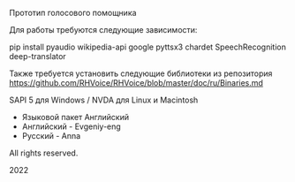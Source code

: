 Прототип голосового помощника

Для работы требуются следующие зависимости: 

pip install pyaudio wikipedia-api google pyttsx3 chardet SpeechRecognition deep-translator

Также требуется установить следующие библиотеки из репозитория https://github.com/RHVoice/RHVoice/blob/master/doc/ru/Binaries.md

SAPI 5 для Windows / NVDA для Linux и Macintosh

* Языковой пакет Английский
* Английский - Evgeniy-eng
* Русский - Anna

All rights reserved.

2022
